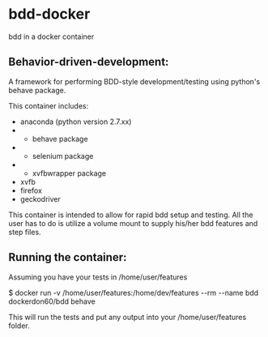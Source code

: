 # bdd-docker
bdd in a docker container

## Behavior-driven-development:
A framework for performing BDD-style development/testing using python's behave package.

This container includes:
 - anaconda (python version 2.7.xx)
 - - behave package
 - - selenium package
 - - xvfbwrapper package
 - xvfb
 - firefox
 - geckodriver

This container is intended to allow for rapid bdd setup and testing.
All the user has to do is utilize a volume mount to supply his/her bdd features and step files.

##	Running the container:
Assuming you have your tests in /home/user/features

$ docker run -v /home/user/features:/home/dev/features --rm --name bdd dockerdon60/bdd behave

This will run the tests and put any output into your /home/user/features folder.
